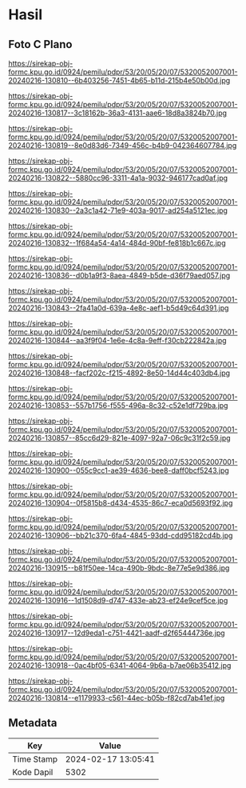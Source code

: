 # Hasil

## Foto C Plano

https://sirekap-obj-formc.kpu.go.id/0924/pemilu/pdpr/53/20/05/20/07/5320052007001-20240216-130810--6b403256-7451-4b65-b11d-215b4e50b00d.jpg

https://sirekap-obj-formc.kpu.go.id/0924/pemilu/pdpr/53/20/05/20/07/5320052007001-20240216-130817--3c18162b-36a3-4131-aae6-18d8a3824b70.jpg

https://sirekap-obj-formc.kpu.go.id/0924/pemilu/pdpr/53/20/05/20/07/5320052007001-20240216-130819--8e0d83d6-7349-456c-b4b9-042364607784.jpg

https://sirekap-obj-formc.kpu.go.id/0924/pemilu/pdpr/53/20/05/20/07/5320052007001-20240216-130822--5880cc96-3311-4a1a-9032-946177cad0af.jpg

https://sirekap-obj-formc.kpu.go.id/0924/pemilu/pdpr/53/20/05/20/07/5320052007001-20240216-130830--2a3c1a42-71e9-403a-9017-ad254a5121ec.jpg

https://sirekap-obj-formc.kpu.go.id/0924/pemilu/pdpr/53/20/05/20/07/5320052007001-20240216-130832--1f684a54-4a14-484d-90bf-fe818b1c667c.jpg

https://sirekap-obj-formc.kpu.go.id/0924/pemilu/pdpr/53/20/05/20/07/5320052007001-20240216-130836--d0b1a9f3-8aea-4849-b5de-d36f79aed057.jpg

https://sirekap-obj-formc.kpu.go.id/0924/pemilu/pdpr/53/20/05/20/07/5320052007001-20240216-130843--2fa41a0d-639a-4e8c-aef1-b5d49c64d391.jpg

https://sirekap-obj-formc.kpu.go.id/0924/pemilu/pdpr/53/20/05/20/07/5320052007001-20240216-130844--aa3f9f04-1e6e-4c8a-9eff-f30cb222842a.jpg

https://sirekap-obj-formc.kpu.go.id/0924/pemilu/pdpr/53/20/05/20/07/5320052007001-20240216-130848--facf202c-f215-4892-8e50-14d44c403db4.jpg

https://sirekap-obj-formc.kpu.go.id/0924/pemilu/pdpr/53/20/05/20/07/5320052007001-20240216-130853--557b1756-f555-496a-8c32-c52e1df729ba.jpg

https://sirekap-obj-formc.kpu.go.id/0924/pemilu/pdpr/53/20/05/20/07/5320052007001-20240216-130857--85cc6d29-821e-4097-92a7-06c9c31f2c59.jpg

https://sirekap-obj-formc.kpu.go.id/0924/pemilu/pdpr/53/20/05/20/07/5320052007001-20240216-130900--055c9cc1-ae39-4636-bee8-daff0bcf5243.jpg

https://sirekap-obj-formc.kpu.go.id/0924/pemilu/pdpr/53/20/05/20/07/5320052007001-20240216-130904--0f5815b8-d434-4535-86c7-eca0d5693f92.jpg

https://sirekap-obj-formc.kpu.go.id/0924/pemilu/pdpr/53/20/05/20/07/5320052007001-20240216-130906--bb21c370-6fa4-4845-93dd-cdd95182cd4b.jpg

https://sirekap-obj-formc.kpu.go.id/0924/pemilu/pdpr/53/20/05/20/07/5320052007001-20240216-130915--b81f50ee-14ca-490b-9bdc-8e77e5e9d386.jpg

https://sirekap-obj-formc.kpu.go.id/0924/pemilu/pdpr/53/20/05/20/07/5320052007001-20240216-130916--1d1508d9-d747-433e-ab23-ef24e9cef5ce.jpg

https://sirekap-obj-formc.kpu.go.id/0924/pemilu/pdpr/53/20/05/20/07/5320052007001-20240216-130917--12d9eda1-c751-4421-aadf-d2f65444736e.jpg

https://sirekap-obj-formc.kpu.go.id/0924/pemilu/pdpr/53/20/05/20/07/5320052007001-20240216-130918--0ac4bf05-6341-4064-9b6a-b7ae06b35412.jpg

https://sirekap-obj-formc.kpu.go.id/0924/pemilu/pdpr/53/20/05/20/07/5320052007001-20240216-130814--e1179933-c561-44ec-b05b-f82cd7ab41ef.jpg


## Metadata

| Key        | Value               |
| ---------- | ------------------- |
| Time Stamp | 2024-02-17 13:05:41 |
| Kode Dapil | 5302                |



